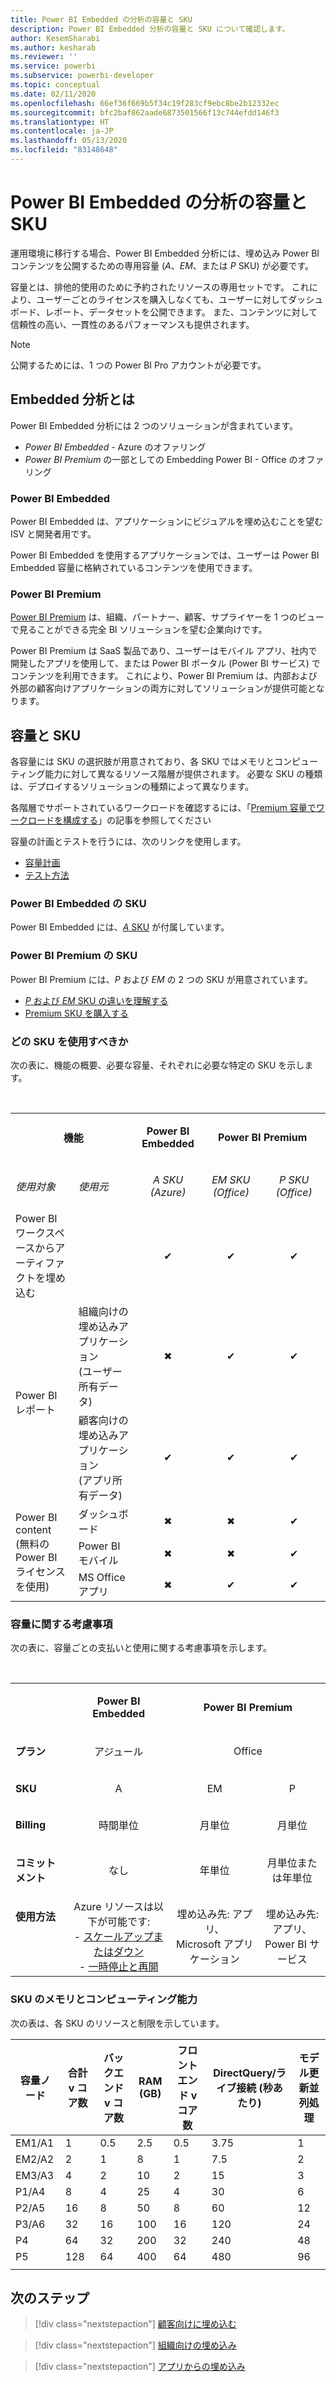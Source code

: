 ```yaml
---
title: Power BI Embedded の分析の容量と SKU
description: Power BI Embedded 分析の容量と SKU について確認します。
author: KesemSharabi
ms.author: kesharab
ms.reviewer: ''
ms.service: powerbi
ms.subservice: powerbi-developer
ms.topic: conceptual
ms.date: 02/11/2020
ms.openlocfilehash: 66ef36f669b5f34c19f283cf9ebc8be2b12332ec
ms.sourcegitcommit: bfc2baf862aade6873501566f13c744efdd146f3
ms.translationtype: HT
ms.contentlocale: ja-JP
ms.lasthandoff: 05/13/2020
ms.locfileid: "83148648"
---
```

# <a name="capacity-and-skus-in-power-bi-embedded-analytics"></a>Power BI Embedded の分析の容量と SKU

運用環境に移行する場合、Power BI Embedded 分析には、埋め込み Power BI コンテンツを公開するための専用容量 (*A*、*EM*、または *P* SKU) が必要です。

容量とは、排他的使用のために予約されたリソースの専用セットです。 これにより、ユーザーごとのライセンスを購入しなくても、ユーザーに対してダッシュボード、レポート、データセットを公開できます。 また、コンテンツに対して信頼性の高い、一貫性のあるパフォーマンスも提供されます。

>[!NOTE]
>公開するためには、1 つの Power BI Pro アカウントが必要です。

## <a name="what-is-embedded-analytics"></a>Embedded 分析とは

Power BI Embedded 分析には 2 つのソリューションが含まれています。
* *Power BI Embedded* - Azure のオファリング
* *Power BI Premium* の一部としての Embedding Power BI - Office のオファリング

### <a name="power-bi-embedded"></a>Power BI Embedded

Power BI Embedded は、アプリケーションにビジュアルを埋め込むことを望む ISV と開発者用です。

Power BI Embedded を使用するアプリケーションでは、ユーザーは Power BI Embedded 容量に格納されているコンテンツを使用できます。

### <a name="power-bi-premium"></a>Power BI Premium

[Power BI Premium](../../admin/service-premium-what-is.md) は、組織、パートナー、顧客、サプライヤーを 1 つのビューで見ることができる完全 BI ソリューションを望む企業向けです。

Power BI Premium は SaaS 製品であり、ユーザーはモバイル アプリ、社内で開発したアプリを使用して、または Power BI ポータル (Power BI サービス) でコンテンツを利用できます。 これにより、Power BI Premium は、内部および外部の顧客向けアプリケーションの両方に対してソリューションが提供可能となります。

## <a name="capacity-and-skus"></a>容量と SKU

各容量には SKU の選択肢が用意されており、各 SKU ではメモリとコンピューティング能力に対して異なるリソース階層が提供されます。 必要な SKU の種類は、デプロイするソリューションの種類によって異なります。

各階層でサポートされているワークロードを確認するには、「[Premium 容量でワークロードを構成する](../../admin/service-admin-premium-workloads.md)」の記事を参照してください

容量の計画とテストを行うには、次のリンクを使用します。
* [容量計画](embedded-capacity-planning.md)
* [テスト方法](../../admin/service-premium-capacity-optimize.md#testing-approaches)

### <a name="power-bi-embedded-skus"></a>Power BI Embedded の SKU

Power BI Embedded には、[*A* SKU](../../admin/service-admin-premium-purchase.md#purchase-a-skus-for-testing-and-other-scenarios) が付属しています。

### <a name="power-bi-premium-skus"></a>Power BI Premium の SKU

Power BI Premium には、*P* および *EM* の 2 つの SKU が用意されています。
* [*P* および *EM* SKU の違いを理解する](../../admin/service-premium-what-is.md#subscriptions-and-licensing)
* [Premium SKU を購入する](../../admin/service-admin-premium-purchase.md)

### <a name="which-sku-should-i-use"></a>どの SKU を使用すべきか

次の表に、機能の概要、必要な容量、それぞれに必要な特定の SKU を示します。 

</br>
<table>
<col width="20%">
<col width="20%">
<col width="20%">
<col width="20%">
<col width="20%">
<tbody>
<tr>
<td style="text-align: center"; colspan="2"><p><b>機能</b></p></td>
<td style="text-align: center">
<p><b>Power BI Embedded</b></p>
</td>
<td style="text-align: center"; colspan="2">
<p><b>Power BI Premium</b></p>
</td>
</tr>
<tr>
<td><p><em>使用対象</em><p></td>
<td><p><em>使用元</em><p></td>
<td style="text-align: center"><p><em>A SKU</br>(Azure)</em></p></td>
<td style="text-align: center"><p><em>EM SKU</br>(Office)</em></p></td>
<td style="text-align: center"><p><em>P SKU</br>(Office)</em></p></td>
</tr>
<tr>
<td>Power BI ワークスペースからアーティファクトを埋め込む</td>
<td>
</td>
<td style="text-align: center">✔</td>
<td style="text-align: center">✔</td>
<td style="text-align: center">✔</td>
</tr>
<tr>
<td rowspan="2">Power BI レポート</td>
<td>組織向けの埋め込みアプリケーション</br>(ユーザー所有データ)</td>
<td style="text-align: center">✖</td>
<td style="text-align: center">✔</td>
<td style="text-align: center">✔</td>
</tr>
<tr>
<td>顧客向けの埋め込みアプリケーション</br>(アプリ所有データ)</td>
<td style="text-align: center">✔</td>
<td style="text-align: center">✔</td>
<td style="text-align: center">✔</td>
</tr>
<tr>
<td rowspan="3">Power BI content<br>(無料の Power BI ライセンスを使用)</td>
<td>ダッシュボード</td>
<td style="text-align: center">✖</td>
<td style="text-align: center">✖</td>
<td style="text-align: center">✔</td>
</tr>
<tr>
<td>Power BI モバイル</td>
<td style="text-align: center">✖</td>
<td style="text-align: center">✖</td>
<td style="text-align: center">✔</td>
</tr>
<tr>
<td>MS Office アプリ</td>
<td style="text-align: center">✖</td>
<td style="text-align: center">✔</td>
<td style="text-align: center">✔</td>
</tr>
</tbody>
</table>

### <a name="capacity-considerations"></a>容量に関する考慮事項

次の表に、容量ごとの支払いと使用に関する考慮事項を示します。

</br>
<table>
<tbody>
<tr>
<td></td>
<td style="text-align: center;"><p><strong>Power BI Embedded</strong></p></td>
<td style="text-align: center;" colspan="2"><p><strong>Power BI Premium</strong></p></td>
</tr>
<tr>
<td><p><strong>プラン</strong></p></td>
<td style="text-align: center;"><p>アジュール</p></td>
<td style="text-align: center;" colspan="2"><p>Office</p></td>
</tr>
<tr>
<td><p><strong>SKU</strong></p></td>
<td style="text-align: center;"><p>A</p></td>
<td style="text-align: center;"><p>EM</p></td>
<td style="text-align: center;"><p>P</p></td>
</tr>
<tr>
<td><p><strong>Billing</strong></td>
<td style="text-align: center;">時間単位</td>
<td style="text-align: center;">月単位</td>
<td style="text-align: center;">月単位</td>
</tr>
<tr>
<td><p><strong>コミットメント</strong></td>
<td style="text-align: center;">なし</td>
<td style="text-align: center;">年単位</td>
<td style="text-align: center;">月単位または年単位</td>
</tr>
<tr>
<td valign="top"><p><strong>使用方法</strong></td>
<td style="text-align: center;">Azure リソースは以下が可能です:</br>- <a href="azure-pbie-scale-capacity.md">スケールアップまたはダウン</a></br>- <a href="azure-pbie-pause-start.md">一時停止と再開</a>
</td>
<td style="text-align: center;">埋め込み先: アプリ、</br> Microsoft アプリケーション</td>
<td style="text-align: center;">埋め込み先: アプリ、</br> Power BI サービス</td>
</tr>
</tbody>
</table>

### <a name="sku-memory-and-computing-power"></a>SKU のメモリとコンピューティング能力

次の表は、各 SKU のリソースと制限を示しています。

| 容量ノード | 合計 v コア数 | バックエンド v コア数 | RAM (GB) | フロントエンド v コア数 | DirectQuery/ライブ接続 (秒あたり) | モデル更新並列処理 |
| --- | --- | --- | --- | --- | --- | --- |
| EM1/A1 | 1 | 0.5 | 2.5 | 0.5 | 3.75 | 1 |
| EM2/A2 | 2 | 1 | 8 | 1 | 7.5 | 2 |
| EM3/A3 | 4 | 2 | 10 | 2 | 15 | 3 |
| P1/A4 | 8 | 4 | 25 | 4 | 30 | 6 |
| P2/A5 | 16 | 8 | 50 | 8 | 60 | 12 |
| P3/A6 | 32 | 16 | 100 | 16 | 120 | 24 |
| P4 | 64 | 32 | 200 | 32 | 240 | 48 |
| P5 | 128 | 64 | 400 | 64 | 480 | 96 |
| | | | | | | |

## <a name="next-steps"></a>次のステップ

> [!div class="nextstepaction"]
>[顧客向けに埋め込む](embed-sample-for-customers.md)

> [!div class="nextstepaction"]
>[組織向けの埋め込み](embed-sample-for-your-organization.md)

> [!div class="nextstepaction"]
> [アプリからの埋め込み](embed-from-apps.md)